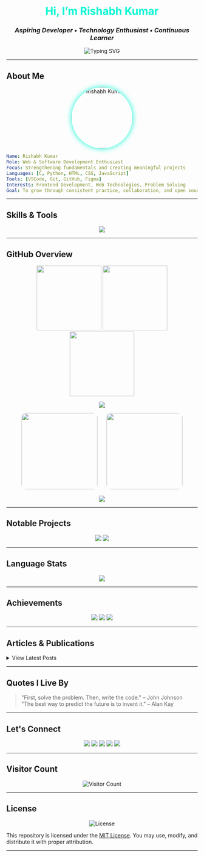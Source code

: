 <!-- Professional GitHub README for Rishabh Kumar -->

<h1 align="center" style="color:#00F7D3;">Hi, I’m <span style="color:#00F7D3;">Rishabh Kumar</span></h1>
<h3 align="center"><em>Aspiring Developer • Technology Enthusiast • Continuous Learner</em></h3>

<p align="center">
  <img src="https://readme-typing-svg.demolab.com?font=Fira+Code&weight=500&duration=3000&pause=500&color=00F7D3&center=true&vCenter=true&width=600&lines=Hello,+I'm+Rishabh+Kumar;Beginner+Web+Developer;Passionate+about+learning+and+building;Exploring+Python,+JavaScript,+and+Web+Development" alt="Typing SVG" />
</p>

<hr/>

## About Me

<p align="center">
  <img src="https://rishabhkumaar.github.io/html/resources/rishabh.jpg" alt="Rishabh Kumar" width="160" style="border-radius: 50%; box-shadow: 0 0 15px #00f7d3;">
</p>

```yaml
Name: Rishabh Kumar
Role: Web & Software Development Enthusiast
Focus: Strengthening fundamentals and creating meaningful projects
Languages: [C, Python, HTML, CSS, JavaScript]
Tools: [VSCode, Git, GitHub, Figma]
Interests: Frontend Development, Web Technologies, Problem Solving
Goal: To grow through consistent practice, collaboration, and open source
```

---

## Skills & Tools

<p align="center">
  <img src="https://skillicons.dev/icons?i=python,c,js,html,css,git,github,bash,vscode,flask,react,bootstrap,tailwind,nodejs,mysql,postgres,mongodb,figma,linux,windows&theme=dark" />
</p>

---

## GitHub Overview

<div align="center">
  <img height="170" src="https://github-readme-stats.vercel.app/api?username=rishabhkumaar&show_icons=true&theme=tokyonight&count_private=true" />
  <img height="170" src="https://github-readme-streak-stats.herokuapp.com/?user=rishabhkumaar&theme=tokyonight" />
  <img height="170" src="https://streak-stats.demolab.com/?user=rishabhkumaar&theme=tokyonight" />
</div>

<p align="center">
  <img src="https://github-readme-activity-graph.vercel.app/graph?username=rishabhkumaar&theme=tokyo-night&area=true&hide_border=true" />
</p>

<p align="center">
  <img style="height: 200px; margin-right: 20px; border-radius: 12px;" src="https://github-stats-alpha.vercel.app/api/?username=rishabhkumaar&cc=1a1b27&tc=fff&ic=00f7d3&bc=000" />
  <img style="height: 200px; border-radius: 12px;" src="https://github-readme-stats.vercel.app/api/top-langs/?username=rishabhkumaar&layout=compact&theme=tokyonight" />
</p>

<p align="center">
  <img src="https://github-profile-trophy.vercel.app/?username=rishabhkumaar&theme=tokyonight&no-frame=true&column=6" />
</p>

---

## Notable Projects

<p align="center">
  <a href="https://github.com/rishabhkumaar/python"><img src="https://github-readme-stats.vercel.app/api/pin/?username=rishabhkumaar&repo=python&theme=tokyonight" /></a>
  <a href="https://github.com/rishabhkumaar/html"><img src="https://github-readme-stats.vercel.app/api/pin/?username=rishabhkumaar&repo=html&theme=tokyonight" /></a>
</p>

---

## Language Stats

<p align="center">
  <img src="https://github-readme-stats.vercel.app/api/top-langs/?username=rishabhkumaar&layout=compact&theme=tokyonight&langs_count=6" />
</p>

---

## Achievements

<p align="center">
  <img src="https://github-profile-summary-cards.vercel.app/api/cards/profile-details?username=rishabhkumaar&theme=tokyonight" />
  <img src="https://github-profile-summary-cards.vercel.app/api/cards/repos-per-language?username=rishabhkumaar&theme=tokyonight" />
  <img src="https://github-profile-summary-cards.vercel.app/api/cards/most-commit-language?username=rishabhkumaar&theme=tokyonight" />
</p>

---

## Articles & Publications

<details>
  <summary>View Latest Posts</summary>
  <p align="center">
    <a href="https://dev.to/rishabhkumaar"><img src="https://github-readme-medium-recent-article.vercel.app/medium/@rishabhkumaar/0" alt="Recent Article 1"></a>
    <a href="https://dev.to/rishabhkumaar"><img src="https://github-readme-medium-recent-article.vercel.app/medium/@rishabhkumaar/1" alt="Recent Article 2"></a>
  </p>
</details>

---

## Quotes I Live By

> "First, solve the problem. Then, write the code." – John Johnson  
> "The best way to predict the future is to invent it." – Alan Kay

---

## Let's Connect

<p align="center">
  <a href="https://github.com/rishabhkumaar"><img src="https://img.shields.io/badge/GitHub-rishabhkumaar-24292e?style=for-the-badge&logo=github&logoColor=white"/></a>
  <a href="https://www.linkedin.com/in/rishabhkumaar"><img src="https://img.shields.io/badge/LinkedIn-rishabhkumaar-0077b5?style=for-the-badge&logo=linkedin&logoColor=white"/></a>
  <a href="https://instagram.com/rishabhkumaaaar"><img src="https://img.shields.io/badge/Instagram-rishabhkumaaaar-e1306c?style=for-the-badge&logo=instagram&logoColor=white"/></a>
  <a href="https://www.youtube.com/@rishabhkumaar"><img src="https://img.shields.io/badge/YouTube-rishabhkumaar-ff0000?style=for-the-badge&logo=youtube&logoColor=white"/></a>
  <a href="https://leetcode.com/rishabhkumaar"><img src="https://img.shields.io/badge/LeetCode-rishabhkumaar-FFA116?style=for-the-badge&logo=leetcode&logoColor=black"/></a>
</p>

---

## Visitor Count

<p align="center">
  <img src="https://komarev.com/ghpvc/?username=rishabhkumaar&style=for-the-badge&color=29B6F6" alt="Visitor Count"/>
</p>

---

## License

<p align="center">
  <img src="https://img.shields.io/github/license/rishabhkumaar/html?style=for-the-badge&color=29B6F6" alt="License"/>
</p>

This repository is licensed under the [MIT License](https://opensource.org/licenses/MIT). You may use, modify, and distribute it with proper attribution.

---
